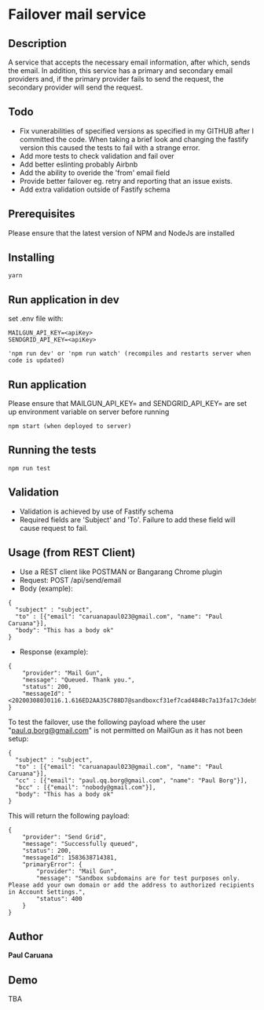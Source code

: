 # Failover mail service

## Description

A service that accepts the necessary email information, after which, sends the email. 
In addition, this service has a primary and secondary email providers and, if the primary provider 
fails to send the request, the secondary provider will send the request.
 
## Todo

- Fix vunerabilities of specified versions as specified in my GITHUB after I committed the code. 
When taking a brief look and changing the fastify version this caused the tests to fail with a strange error.
- Add more tests to check validation and fail over
- Add better eslinting probably Airbnb
- Add the ability to overide the 'from' email field
- Provide better failover eg. retry and reporting that an issue exists. 
- Add extra validation outside of Fastify schema
 
## Prerequisites

Please ensure that the latest version of NPM and NodeJs are installed 

## Installing

```
yarn 
```

## Run application in dev
set .env file with:

```
MAILGUN_API_KEY=<apiKey>
SENDGRID_API_KEY=<apiKey>
```
```
'npm run dev' or 'npm run watch' (recompiles and restarts server when code is updated)
```

## Run application

Please ensure that MAILGUN_API_KEY=<apiKey> and SENDGRID_API_KEY=<apiKey> are set up environment variable on server before running

```
npm start (when deployed to server)
```

## Running the tests
```
npm run test
```
## Validation

- Validation is achieved by use of Fastify schema
- Required fields are 'Subject' and 'To'. Failure to add these field will cause request to fail.

## Usage (from REST Client)

- Use a REST client like POSTMAN or Bangarang Chrome plugin
- Request: POST /api/send/email
- Body (example):
```
{
  "subject" : "subject",
  "to" : [{"email": "caruanapaul023@gmail.com", "name": "Paul Caruana"}],
  "body": "This has a body ok"
}
```
- Response (example):
```
{
    "provider": "Mail Gun",
    "message": "Queued. Thank you.",
    "status": 200,
    "messageId": "<20200308030116.1.616ED2AA35C788D7@sandboxcf31ef7cad4848c7a13fa17c3deb9667.mailgun.org>"
}
```

To test the failover, use the following payload where the user "paul.q.borg@gmail.com" is not permitted on MailGun as it has not been setup:
```
{
  "subject" : "subject",
  "to" : [{"email": "caruanapaul023@gmail.com", "name": "Paul Caruana"}],
  "cc" : [{"email": "paul.qq.borg@gmail.com", "name": "Paul Borg"}],
  "bcc" : [{"email": "nobody@gmail.com"}],
  "body": "This has a body ok"
}
```

This will return the following payload: 
```
{
    "provider": "Send Grid",
    "message": "Successfully queued",
    "status": 200,
    "messageId": 1583638714381,
    "primaryError": {
        "provider": "Mail Gun",
        "message": "Sandbox subdomains are for test purposes only. Please add your own domain or add the address to authorized recipients in Account Settings.",
        "status": 400
    }
}
```
## Author

**Paul Caruana** 

## Demo
TBA

